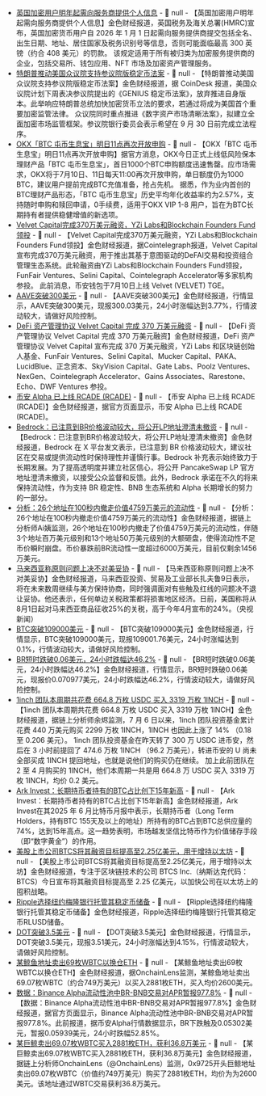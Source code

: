 - [英国加密用户明年起需向服务商提供个人信息](https://www.gov.uk/guidance/information-youll-need-to-give-to-uk-cryptoasset-service-providers?&utm_source=t.co_hmrcgovuk&utm_medium=social) - 📰 null - 【英国加密用户明年起需向服务商提供个人信息】金色财经报道，英国税务及海关总署(HMRC)宣布，英国加密货币用户自 2026 年 1 月 1 日起需向服务提供商提交包括全名、出生日期、地址、居住国家及税务识别号等信息，否则可能面临最高 300 英镑（约合 408 美元）的罚款。 
该规定适用于所有被归类为加密服务提供商的企业，包括交易所、钱包应用、NFT 市场及加密资产管理服务。
- [​​特朗普推动美国众议院支持参议院版稳定币法案​]() - 📰 null - 【​​特朗普推动美国众议院支持参议院版稳定币法案​】金色财经报道，据 CoinDesk 报道，美国众议院计划下周表决参议院提出的《GENIUS 稳定币法案》，放弃推进自身版本。此举响应特朗普总统加快加密货币立法的要求，若通过将成为美国首个重要加密监管法律。 
众议院同时重点推进《数字资产市场清晰法案》，拟建立全面加密市场监管框架。参议院银行委员会表示希望在 9 月 30 日前完成立法程序。
- [OKX「BTC 屯币生息宝」明日11点再次开放申购](https://x.com/okxchinese/status/1942918062979908088) - 📰 null - 【OKX「BTC 屯币生息宝」明日11点再次开放申购】据官方消息，OKX今日正式上线低风险保本理财产品「BTC 屯币生息宝」，首日1000个BTC申购额度迅速售罄。应市场需求，OKX将于7月10日、11日每天11:00再次开放申购，单日额度仍为1000 BTC，建议用户提前完成BTC充值准备，抢占先机。 
据悉，作为业内首创的BTC理财产品形态，「BTC 屯币生息宝」历史平均年化收益率约为2.57%，支持随时申购和赎回申请，0手续费，适用于OKX VIP 1-8 用户，旨在为BTC长期持有者提供稳健增值的新选项。
- [Velvet Capital完成370万美元融资，YZi Labs和Blockchain Founders Fund领投]() - 📰 null - 【Velvet Capital完成370万美元融资，YZi Labs和Blockchain Founders Fund领投】金色财经报道，据Cointelegraph报道，Velvet Capital宣布完成370万美元融资，用于推出其基于意图驱动的DeFAI交易和投资组合管理生态系统。此轮融资由YZi Labs和Blockchain Founders Fund领投，FunFair Ventures、Selini Capital、Cointelegraph Accelerator等多家机构参投。 
此前消息，币安钱包于7月10日上线 Velvet (VELVET) TGE。
- [AAVE突破300美元]() - 📰 null - 【AAVE突破300美元】金色财经报道，行情显示，AAVE突破300美元，现报300.03美元，24小时涨幅达到3.77%，行情波动较大，请做好风险控制。
- [DeFi 资产管理协议 Velvet Capital 完成 370 万美元融资](https://cointelegraph.com/press-releases/velvet-raises-3-7m-to-launch-defai-operating-system) - 📰 null - 【DeFi 资产管理协议 Velvet Capital 完成 370 万美元融资】金色财经报道，DeFi 资产管理协议 Velvet Capital 宣布完成 370 万美元融资，YZi Labs 和区块链创始人基金、FunFair Ventures、Selini Capital、Mucker Capital、PAKA、LucidBlue、正念资本、SkyVision Capital、Gate Labs、Poolz Ventures、NexGen、Cointelegraph Accelerator、Gains Associates、Rarestone、Echo、DWF Ventures 参投。
- [币安 Alpha 已上线 RCADE (RCADE)]() - 📰 null - 【币安 Alpha 已上线 RCADE (RCADE)】金色财经报道，据官方页面显示，币安 Alpha 已上线 RCADE (RCADE)。
- [Bedrock：已注意到BR价格波动较大，将公开LP地址澄清未撤资](https://x.com/Bedrock_DeFi/status/1942905426049466527) - 📰 null - 【Bedrock：已注意到BR价格波动较大，将公开LP地址澄清未撤资】金色财经报道，Bedrock 在 X 平台发文表示，已注意到 BR 价格波动较大，建议社区在交易或提供流动性时保持理性并谨慎行事。Bedrock 补充表示始终致力于长期发展。为了提高透明度并建立社区信心，将公开 PancakeSwap LP 官方地址澄清未撤资，以接受公众监督和反馈。此外，Bedrock 承诺在不久的将来保持流动性，作为支持 BR 稳定性、BNB 生态系统和 Alpha 长期增长的努力的一部分。
- [分析：26个地址在100秒内撤走价值4759万美元的流动性](https://x.com/ai_9684xtpa/status/1942907357136404988) - 📰 null - 【分析：26个地址在100秒内撤走价值4759万美元的流动性】金色财经报道，据链上分析师Ai姨监测，26个地址在100秒内撤走了价值4759万美元的流动性，伴随3个地址百万美元级别和13个地址50万美元级别的大额砸盘，使得流动性不足币价瞬时崩盘。币价暴跌前BR流动性一度超过6000万美元，目前仅剩余1456万美元。
- [马来西亚称原则问题上决不对美妥协]() - 📰 null - 【马来西亚称原则问题上决不对美妥协】金色财经报道，马来西亚投资、贸易及工业部长扎夫鲁9日表示，将在未来数周继续与美方保持协商，同时强调面对有些触及红线的问题决不退让妥协。他还表示，任何单边关税政策都将损害地区经济。日前，美国称将从8月1日起对马来西亚商品征收25%的关税，高于今年4月宣布的24%。（央视新闻）
- [BTC突破109000美元]() - 📰 null - 【BTC突破109000美元】金色财经报道，行情显示，BTC突破109000美元，现报109001.76美元，24小时涨幅达到0.1%，行情波动较大，请做好风险控制。
- [BR短时跌破0.06美元，24小时跌幅达46.2%]() - 📰 null - 【BR短时跌破0.06美元，24小时跌幅达46.2%】金色财经报道，行情显示，BR短时跌破0.06美元，现报价0.070977美元，24小时跌幅达46.2%，行情波动较大，请做好风险控制。
- [1inch 团队本周期共花费 664.8 万枚 USDC 买入 3319 万枚 1INCH](https://x.com/EmberCN/status/1942899240814158311) - 📰 null - 【1inch 团队本周期共花费 664.8 万枚 USDC 买入 3319 万枚 1INCH】金色财经报道，据链上分析师余烬监测，7 月 6 日以来，1inch 团队投资基金累计花费 440 万美元购买 2299 万枚 1INCH，1INCH 也因此上涨了 14% （0.18 至 0.206 美元）。 
1inch 团队投资基金在昨天转了 300 万 USDC 进币安，然后在 3 小时前提回了 474.6 万枚 1INCH （96.2 万美元），转进币安的 U 尚未全部买成 1INCH 提回地址，也就是说他们的购买仍在继续。 
加上此前团队在 2 至 4 月购买的 1INCH，他们本周期一共是用 664.8 万 USDC 买入 3319 万枚 1INCH，均价 0.2 美元。
- [Ark Invest：长期持币者持有的BTC占比创下15年新高]() - 📰 null - 【Ark Invest：长期持币者持有的BTC占比创下15年新高】金色财经报道，Ark Invest在其2025 年 6 月比特币月报中表示，长期持币者（Long Term Holders，持有BTC 155天及以上的地址）所持有的BTC占到BTC总供应量的74%，达到15年高点。这一趋势表明，市场越发坚信比特币作为价值储存手段（即“数字黄金”）的作用。
- [美股上市公司BTCS将其融资目标提高至2.25亿美元，用于增持以太坊]() - 📰 null - 【美股上市公司BTCS将其融资目标提高至2.25亿美元，用于增持以太坊】金色财经报道，专注于区块链技术的公司 BTCS Inc.（纳斯达克代码：BTCS）今日宣布将其融资目标提高至 2.25 亿美元，以加快公司在以太坊上的囤积战略。
- [Ripple选择纽约梅隆银行托管其稳定币储备](https://www.coindesk.com/business/2025/07/09/ripple-taps-bny-mellon-to-custody-stablecoin-reserves-as-rlusd-surpasses-usd500m) - 📰 null - 【Ripple选择纽约梅隆银行托管其稳定币储备】金色财经报道，Ripple选择纽约梅隆银行托管其稳定币RLUSD储备。
- [DOT突破3.5美元]() - 📰 null - 【DOT突破3.5美元】金色财经报道，行情显示，DOT突破3.5美元，现报3.51美元，24小时涨幅达到4.15%，行情波动较大，请做好风险控制。
- [某鲸鱼地址卖出69枚WBTC以换仓ETH]() - 📰 null - 【某鲸鱼地址卖出69枚WBTC以换仓ETH】金色财经报道，据OnchainLens监测，某鲸鱼地址卖出69.07枚WBTC（约合749万美元）以买入2881枚ETH，买入均价2600美元。
- [数据：Binance Alpha流动性池中BR-BNB交易对APR暂报977.8%]() - 📰 null - 【数据：Binance Alpha流动性池中BR-BNB交易对APR暂报977.8%】金色财经报道，据官方页面显示，Binance Alpha流动性池中BR-BNB交易对APR暂报977.8%。此前报道，据币安Alpha行情数据显示，BR下跌触及0.05302美元，暂报0.05939美元，24小时跌幅52.85%。
- [某巨鲸卖出69.07枚WBTC买入2881枚ETH，获利36.8万美元]() - 📰 null - 【某巨鲸卖出69.07枚WBTC买入2881枚ETH，获利36.8万美元】金色财经报道，据链上分析师OnchainLens（@OnchainLens）监测，0x9725开头巨鲸地址卖出69.07枚WBTC（价值约749万美元）购买了2881枚ETH，均价为为2600美元。该地址通过WBTC交易获利36.8万美元。
